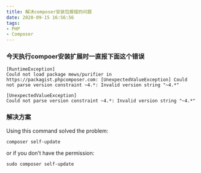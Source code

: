 ```yaml
---
title: 解决composer安装包报错的问题
date: 2020-09-15 16:56:56
tags:
- PHP
- Composer
---
```


### 今天执行compoer安装扩展时一直报下面这个错误

```
[RuntimeException]
Could not load package mews/purifier in https://packagist.phpcomposer.com: [UnexpectedValueException] Could not parse version constraint ~4.*: Invalid version string "~4.*"

[UnexpectedValueException]
Could not parse version constraint ~4.*: Invalid version string "~4.*"
```

<!--more-->

### 解决方案

Using this command solved the problem:

```
composer self-update
```

or if you don’t have the permission:

```
sudo composer self-update
```
